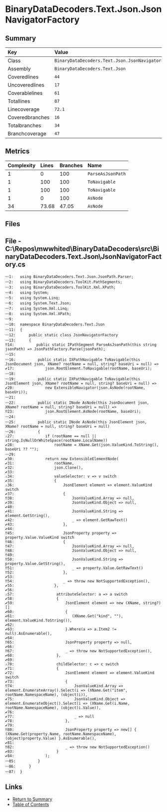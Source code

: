 ﻿# BinaryDataDecoders.Text.Json.JsonNavigatorFactory

## Summary

| Key             | Value                                               |
| :-------------- | :-------------------------------------------------- |
| Class           | `BinaryDataDecoders.Text.Json.JsonNavigatorFactory` |
| Assembly        | `BinaryDataDecoders.Text.Json`                      |
| Coveredlines    | `44`                                                |
| Uncoveredlines  | `17`                                                |
| Coverablelines  | `61`                                                |
| Totallines      | `87`                                                |
| Linecoverage    | `72.1`                                              |
| Coveredbranches | `16`                                                |
| Totalbranches   | `34`                                                |
| Branchcoverage  | `47`                                                |

## Metrics

| Complexity | Lines | Branches | Name              |
| :--------- | :---- | :------- | :---------------- |
| 1          | 0     | 100      | `ParseAsJsonPath` |
| 1          | 100   | 100      | `ToNavigable`     |
| 1          | 100   | 100      | `ToNavigable`     |
| 1          | 0     | 100      | `AsNode`          |
| 34         | 73.68 | 47.05    | `AsNode`          |

## Files

## File - C:\Repos\mwwhited\BinaryDataDecoders\src\BinaryDataDecoders.Text.Json\JsonNavigatorFactory.cs

```CSharp
〰1:   using BinaryDataDecoders.Text.Json.JsonPath.Parser;
〰2:   using BinaryDataDecoders.ToolKit.PathSegments;
〰3:   using BinaryDataDecoders.ToolKit.Xml.XPath;
〰4:   using System;
〰5:   using System.Linq;
〰6:   using System.Text.Json;
〰7:   using System.Xml.Linq;
〰8:   using System.Xml.XPath;
〰9:   
〰10:  namespace BinaryDataDecoders.Text.Json
〰11:  {
〰12:      public static class JsonNavigatorFactory
〰13:      {
‼14:          public static IPathSegment ParseAsJsonPath(this string jsonPath) => JsonPathFactory.Parse(jsonPath);
〰15:  
〰16:          public static IXPathNavigable ToNavigable(this JsonDocument json, XName? rootName = null, string? baseUri = null) =>
✔17:              json.RootElement.ToNavigable(rootName, baseUri);
〰18:  
〰19:          public static IXPathNavigable ToNavigable(this JsonElement json, XName? rootName = null, string? baseUri = null) =>
✔20:              new ExtensibleNavigator(json.AsNode(rootName, baseUri));
〰21:  
〰22:          public static INode AsNode(this JsonDocument json, XName? rootName = null, string? baseUri = null) =>
‼23:              json.RootElement.AsNode(rootName, baseUri);
〰24:  
〰25:          public static INode AsNode(this JsonElement json, XName? rootName = null, string? baseUri = null)
〰26:          {
⚠27:              if (rootName == null || string.IsNullOrWhiteSpace(rootName.LocalName))
✔28:                  rootName = XName.Get(json.ValueKind.ToString(), baseUri ?? "");
〰29:  
✔30:              return new ExtensibleElementNode(
✔31:                  rootName,
✔32:                  json.Clone(),
✔33:  
⚠34:                  valueSelector: v => v switch
✔35:                  {
⚠36:                      JsonElement element => element.ValueKind switch
✔37:                      {
‼38:                          JsonValueKind.Array => null,
✔39:                          JsonValueKind.Object => null,
✔40:  
✔41:                          JsonValueKind.String => element.GetString(),
✔42:                          _ => element.GetRawText()
✔43:                      },
✔44:  
‼45:                      JsonProperty property => property.Value.ValueKind switch
‼46:                      {
‼47:                          JsonValueKind.Array => null,
‼48:                          JsonValueKind.Object => null,
‼49:  
‼50:                          JsonValueKind.String => property.Value.GetString(),
‼51:                          _ => property.Value.GetRawText()
‼52:                      },
✔53:  
‼54:                      _ => throw new NotSupportedException(),
✔55:                  },
✔56:  
⚠57:                   attributeSelector: a => a switch
✔58:                   {
✔59:                       JsonElement element => new (XName, string?)[]
✔60:                       {
✔61:                          (XName.Get("kind", ""), element.ValueKind.ToString()),
✔62:  
✔63:                       }.Where(a => a.Item2 != null).AsEnumerable(),
✔64:  
‼65:                       JsonProperty property => null,
✔66:  
‼67:                       _ => throw new NotSupportedException(),
✔68:                   },
✔69:  
⚠70:                   childSelector: c => c switch
✔71:                   {
✔72:                       JsonElement element => element.ValueKind switch
✔73:                       {
‼74:                           JsonValueKind.Array => element.EnumerateArray().Select(i => (XName.Get("item", rootName.NamespaceName), (object)i)),
✔75:                           JsonValueKind.Object => element.EnumerateObject().Select(i => (XName.Get(i.Name, rootName.NamespaceName), (object)i.Value)),
✔76:  
✔77:                           _ => null
✔78:                       },
✔79:  
‼80:                       JsonProperty property => new[] { (XName.Get(property.Name, rootName.NamespaceName), (object)property.Value) }.AsEnumerable(),
✔81:  
‼82:                       _ => throw new NotSupportedException()
✔83:                   }
✔84:              );
〰85:          }
〰86:      }
〰87:  }
```

## Links

* [Return to Summary](Summary.md)
* [Table of Contents](../TOC.md)

